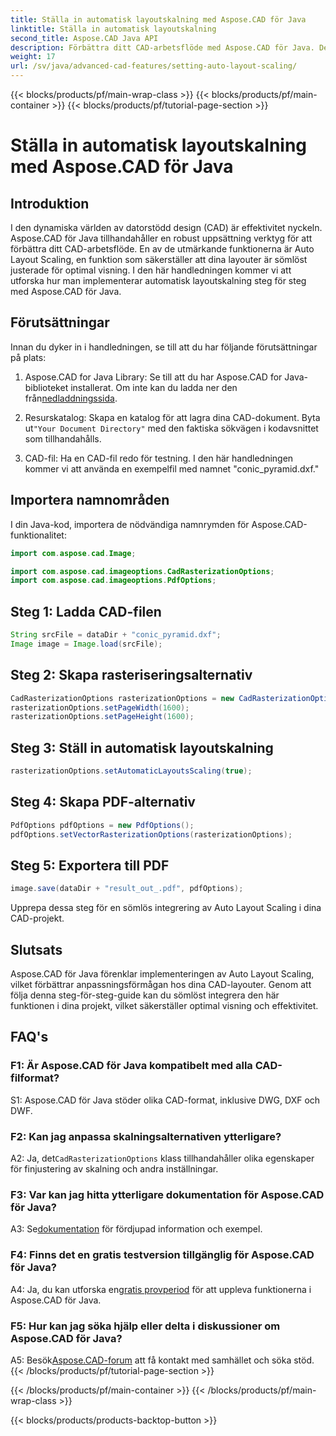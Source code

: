 ```yaml
---
title: Ställa in automatisk layoutskalning med Aspose.CAD för Java
linktitle: Ställa in automatisk layoutskalning
second_title: Aspose.CAD Java API
description: Förbättra ditt CAD-arbetsflöde med Aspose.CAD för Java. Denna steg-för-steg-guide introducerar automatisk layoutskalning, vilket säkerställer optimal visning och effektivitet. Ladda ner biblioteket, följ handledningen och revolutionera dina CAD-projekt.
weight: 17
url: /sv/java/advanced-cad-features/setting-auto-layout-scaling/
---
```


{{< blocks/products/pf/main-wrap-class >}}
{{< blocks/products/pf/main-container >}}
{{< blocks/products/pf/tutorial-page-section >}}

# Ställa in automatisk layoutskalning med Aspose.CAD för Java

## Introduktion

I den dynamiska världen av datorstödd design (CAD) är effektivitet nyckeln. Aspose.CAD för Java tillhandahåller en robust uppsättning verktyg för att förbättra ditt CAD-arbetsflöde. En av de utmärkande funktionerna är Auto Layout Scaling, en funktion som säkerställer att dina layouter är sömlöst justerade för optimal visning. I den här handledningen kommer vi att utforska hur man implementerar automatisk layoutskalning steg för steg med Aspose.CAD för Java.

## Förutsättningar

Innan du dyker in i handledningen, se till att du har följande förutsättningar på plats:

1.  Aspose.CAD for Java Library: Se till att du har Aspose.CAD for Java-biblioteket installerat. Om inte kan du ladda ner den från[nedladdningssida](https://releases.aspose.com/cad/java/).

2.  Resurskatalog: Skapa en katalog för att lagra dina CAD-dokument. Byta ut`"Your Document Directory"` med den faktiska sökvägen i kodavsnittet som tillhandahålls.

3. CAD-fil: Ha en CAD-fil redo för testning. I den här handledningen kommer vi att använda en exempelfil med namnet "conic_pyramid.dxf."

## Importera namnområden

I din Java-kod, importera de nödvändiga namnrymden för Aspose.CAD-funktionalitet:

```java
import com.aspose.cad.Image;

import com.aspose.cad.imageoptions.CadRasterizationOptions;
import com.aspose.cad.imageoptions.PdfOptions;
```

## Steg 1: Ladda CAD-filen

```java
String srcFile = dataDir + "conic_pyramid.dxf";
Image image = Image.load(srcFile);
```

## Steg 2: Skapa rasteriseringsalternativ

```java
CadRasterizationOptions rasterizationOptions = new CadRasterizationOptions();
rasterizationOptions.setPageWidth(1600);
rasterizationOptions.setPageHeight(1600);
```

## Steg 3: Ställ in automatisk layoutskalning

```java
rasterizationOptions.setAutomaticLayoutsScaling(true);
```

## Steg 4: Skapa PDF-alternativ

```java
PdfOptions pdfOptions = new PdfOptions();
pdfOptions.setVectorRasterizationOptions(rasterizationOptions);
```

## Steg 5: Exportera till PDF

```java
image.save(dataDir + "result_out_.pdf", pdfOptions);
```

Upprepa dessa steg för en sömlös integrering av Auto Layout Scaling i dina CAD-projekt.

## Slutsats

Aspose.CAD för Java förenklar implementeringen av Auto Layout Scaling, vilket förbättrar anpassningsförmågan hos dina CAD-layouter. Genom att följa denna steg-för-steg-guide kan du sömlöst integrera den här funktionen i dina projekt, vilket säkerställer optimal visning och effektivitet.

## FAQ's

### F1: Är Aspose.CAD för Java kompatibelt med alla CAD-filformat?

S1: Aspose.CAD för Java stöder olika CAD-format, inklusive DWG, DXF och DWF.

### F2: Kan jag anpassa skalningsalternativen ytterligare?

 A2: Ja, det`CadRasterizationOptions` klass tillhandahåller olika egenskaper för finjustering av skalning och andra inställningar.

### F3: Var kan jag hitta ytterligare dokumentation för Aspose.CAD för Java?

 A3: Se[dokumentation](https://reference.aspose.com/cad/java/) för fördjupad information och exempel.

### F4: Finns det en gratis testversion tillgänglig för Aspose.CAD för Java?

 A4: Ja, du kan utforska en[gratis provperiod](https://releases.aspose.com/) för att uppleva funktionerna i Aspose.CAD för Java.

### F5: Hur kan jag söka hjälp eller delta i diskussioner om Aspose.CAD för Java?

A5: Besök[Aspose.CAD-forum](https://forum.aspose.com/c/cad/19) att få kontakt med samhället och söka stöd.
{{< /blocks/products/pf/tutorial-page-section >}}

{{< /blocks/products/pf/main-container >}}
{{< /blocks/products/pf/main-wrap-class >}}

{{< blocks/products/products-backtop-button >}}
